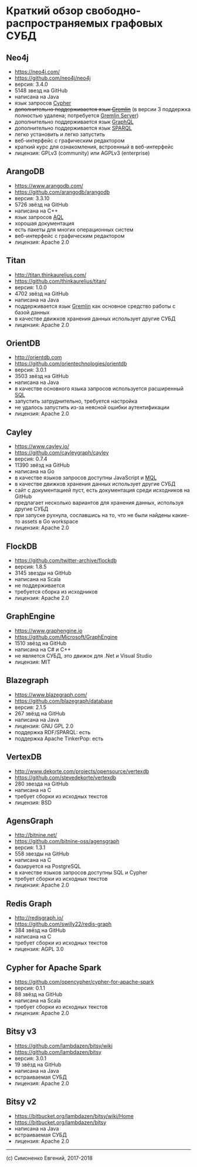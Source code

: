 # Краткий обзор свободно-распространяемых графовых СУБД

## Neo4j

- <https://neo4j.com/>
- <https://github.com/neo4j/neo4j>
- версия: 3.4.0
- 5148 звезд на GitHub
- написана на Java
- язык запросов [Cypher](http://www.opencypher.org/)
- ~~дополнительно поддерживается язык
  [Gremlin](https://neo4j-contrib.github.io/gremlin-plugin/)~~ (в версии 3 поддержка полностью удалена; потребуется [Gremlin Server](http://tinkerpop.apache.org/))
- дополнительно поддерживается язык
  [GraphQL](https://github.com/neo4j-contrib/neo4j-graphql)
- дополнительно поддерживается язык
  [SPARQL](https://github.com/neo4j-contrib/sparql-plugin)
- легко установить и легко запустить
- веб-интерфейс с графическим редактором
- краткий курс для ознакомления, встроенный в веб-интерфейс
- лицензия: GPLv3 (community) или AGPLv3 (enterprise)

## ArangoDB

- <https://www.arangodb.com/>
- <https://github.com/arangodb/arangodb>
- версия: 3.3.10
- 5726 звёзд на GitHub
- написана на C++
- язык запросов [AQL](https://docs.arangodb.com/latest/AQL/index.html)
- хорошая документация
- есть пакеты для многих операционных систем
- веб-интерфейс с графическим редактором
- лицензия: Apache 2.0

## Titan

- <http://titan.thinkaurelius.com/>
- <https://github.com/thinkaurelius/titan/>
- версия: 1.0.0
- 4702 звёзд на GitHub
- написана на Java
- поддерживается язык [Gremlin](https://tinkerpop.apache.org/) как основное
  средство работы с базой данных
- в качестве движков хранения данных использует другие СУБД
- лицензия: Apache 2.0

## OrientDB

- <http://orientdb.com>
- <https://github.com/orientechnologies/orientdb>
- версия: 3.0.1
- 3503 звёзд на GitHub
- написана на Java
- в качестве основного языка запросов используется расширенный
  [SQL](http://orientdb.com/docs/last/SQL.html)
- запустить затруднительно, требуется настройка
- не удалось запустить из-за неясной ошибки аутентификации
- лицензия: Apache 2.0

## Cayley

- <https://www.cayley.io/>
- <https://github.com/cayleygraph/cayley>
- версия: 0.7.4
- 11390 звёзд на GitHub
- написана на Go
- в качестве языков запросов доступны JavaScript и
  [MQL](https://ru.wikipedia.org/wiki/MQL)
- в качестве движков хранения данных использует другие СУБД
- сайт с документацией пуст, есть документация среди исходников на GitHub
- предлагает несколько вариантов для хранения данных, используя другие СУБД
- при запуске рухнула, сославшись на то, что не были найдены какие-то assets в
  Go workspace
- лицензия: Apache 2.0

## FlockDB

- <https://github.com/twitter-archive/flockdb>
- версия: 1.8.5
- 3145 звезды на GitHub
- написана на Scala
- не поддерживается
- требуется сборка из исходников
- лицензия: Apache 2.0

## GraphEngine

- <https://www.graphengine.io>
- <https://github.com/Microsoft/GraphEngine>
- 1510 звёзд на GitHub
- написана на C# и C++
- не является СУБД, это движок для .Net и Visual Studio
- лицензия: MIT

## Blazegraph

- <https://www.blazegraph.com/>
- <https://github.com/blazegraph/database>
- версия: 2.1.5
- 267 звёзд на GitHub
- написана на Java
- лицензия: GNU GPL 2.0
- поддержка RDF/SPARQL: есть
- поддержка Apache TinkerPop: есть

## VertexDB

- <http://www.dekorte.com/projects/opensource/vertexdb>
- <https://github.com/stevedekorte/vertexdb>
- 280 звезда на GitHub
- написана на C
- требует сборки из исходных текстов
- лицензия: BSD

## AgensGraph

- <http://bitnine.net/>
- <https://github.com/bitnine-oss/agensgraph>
- версия: 1.3.1
- 558 звезды на GitHub
- написана на C
- базируется на PostgreSQL
- в качестве языков запросов доступны SQL и Cypher
- требует сборки из исходных текстов
- лицензия: Apache 2.0

## Redis Graph

- <http://redisgraph.io/>
- <https://github.com/swilly22/redis-graph>
- 384 звёзд на GitHub
- написана на C
- требует сборки из исходных текстов
- лицензия: AGPL 3.0

## Cypher for Apache Spark

- <https://github.com/opencypher/cypher-for-apache-spark>
- версия: 0.1.1
- 88 звёзд на GitHub
- написана на Scala
- требует сборки из исходных текстов
- лицензия: Apache 2.0

## Bitsy v3

- <https://github.com/lambdazen/bitsy/wiki>
- <https://github.com/lambdazen/bitsy>
- версия: 3.0.1
- 19 звёзд на GitHub
- написана на Java
- встраиваемая СУБД
- лицензия: Apache 2.0

## Bitsy v2

- <https://bitbucket.org/lambdazen/bitsy/wiki/Home>
- <https://bitbucket.org/lambdazen/bitsy>
- написана на Java
- встраиваемая СУБД
- лицензия: Apache 2.0

---

(c) Симоненко Евгений, 2017-2018
